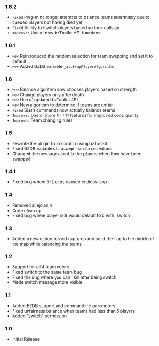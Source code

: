 ### 1.6.2

- `Fixed` Plug-in no longer attempts to balance teams indefinitely due to queued players not having died yet
- `Fixed` Ability to /switch players based on their callsign
- `Improved` Use of new bzToolkit API functions

### 1.6.1

- `New` Reintroduced the random selection for team swapping and set it to default
- `New` Added BZDB variable `_atbSwapPlayerAlgorithm`

### 1.6

- `New` Balance algorithm now chooses players based on strength
- `New` Change players only after death
- `New` Use of updated bzToolkit API
- `New` New algorithm to determine if teams are unfair
- `Fixed` Slash commands now actually balance teams
- `Improved` Use of more C++11 features for improved code quality
- `Improved` Team changing rules

### 1.5

 - Rewrote the plugin from scratch using bzToolkit
 - Fixed BZDB variables to accept `-setforced` values
 - Changed the messages sent to the players when they have been swapped

### 1.4.1

 - Fixed bug where 3-2 caps caused endless loop

### 1.4

 - Removed allejoian.h
 - Code clean up
 - Fixed bug where player slot would default to 0 with /switch

### 1.3

 - Added a new option to void captures and send the flag to the middle of the map while balancing the teams

### 1.2

 - Support for all 4 team colors
 - Fixed switch to the same team bug
 - Fixed the bug where you can't kill after being switch
 - Made switch message more visible

### 1.1

 - Added BZDB support and commandline parameters
 - Fixed unfairness balance when teams had less than 5 players
 - Added "switch" permission

### 1.0

 - Initial Release